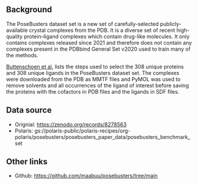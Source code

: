 ## Background
The PoseBusters dataset set is a new set of carefully-selected publicly-available crystal complexes from the PDB. It is a diverse set of recent high-quality protein–ligand complexes which contain drug-like molecules. It only contains complexes released since 2021 and therefore does not contain any complexes present in the PDBbind General Set v2020 used to train many of the methods. 


[Buttenschoen et al.](https://pubs.rsc.org/en/content/articlehtml/2024/sc/d3sc04185a) lists the steps used to select the 308 unique proteins and 308 unique ligands in the PoseBusters dataset set. The complexes were downloaded from the PDB as MMTF files and PyMOL was used to remove solvents and all occurrences of the ligand of interest before saving the proteins with the cofactors in PDB files and the ligands in SDF files. 


## Data source
- Orignial: https://zenodo.org/records/8278563
- Polaris: gs://polaris-public/polaris-recipes/org-polaris/posebusters/posebusters_paper_data/posebusters_benchmark_set

## Other links
- Github: https://github.com/maabuu/posebusters/tree/main